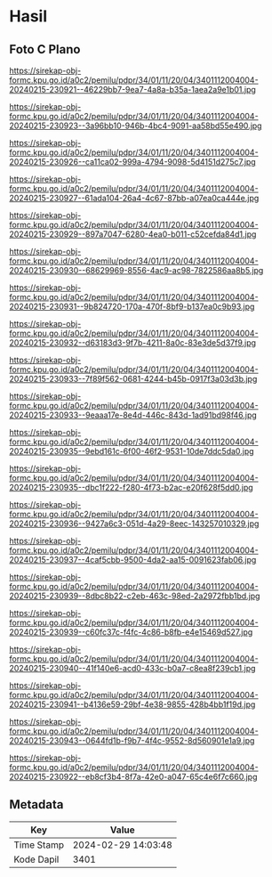 # Hasil

## Foto C Plano

https://sirekap-obj-formc.kpu.go.id/a0c2/pemilu/pdpr/34/01/11/20/04/3401112004004-20240215-230921--46229bb7-9ea7-4a8a-b35a-1aea2a9e1b01.jpg

https://sirekap-obj-formc.kpu.go.id/a0c2/pemilu/pdpr/34/01/11/20/04/3401112004004-20240215-230923--3a96bb10-946b-4bc4-9091-aa58bd55e490.jpg

https://sirekap-obj-formc.kpu.go.id/a0c2/pemilu/pdpr/34/01/11/20/04/3401112004004-20240215-230926--ca11ca02-999a-4794-9098-5d4151d275c7.jpg

https://sirekap-obj-formc.kpu.go.id/a0c2/pemilu/pdpr/34/01/11/20/04/3401112004004-20240215-230927--61ada104-26a4-4c67-87bb-a07ea0ca444e.jpg

https://sirekap-obj-formc.kpu.go.id/a0c2/pemilu/pdpr/34/01/11/20/04/3401112004004-20240215-230929--897a7047-6280-4ea0-b011-c52cefda84d1.jpg

https://sirekap-obj-formc.kpu.go.id/a0c2/pemilu/pdpr/34/01/11/20/04/3401112004004-20240215-230930--68629969-8556-4ac9-ac98-7822586aa8b5.jpg

https://sirekap-obj-formc.kpu.go.id/a0c2/pemilu/pdpr/34/01/11/20/04/3401112004004-20240215-230931--9b824720-170a-470f-8bf9-b137ea0c9b93.jpg

https://sirekap-obj-formc.kpu.go.id/a0c2/pemilu/pdpr/34/01/11/20/04/3401112004004-20240215-230932--d63183d3-9f7b-4211-8a0c-83e3de5d37f9.jpg

https://sirekap-obj-formc.kpu.go.id/a0c2/pemilu/pdpr/34/01/11/20/04/3401112004004-20240215-230933--7f89f562-0681-4244-b45b-0917f3a03d3b.jpg

https://sirekap-obj-formc.kpu.go.id/a0c2/pemilu/pdpr/34/01/11/20/04/3401112004004-20240215-230933--9eaaa17e-8e4d-446c-843d-1ad91bd98f46.jpg

https://sirekap-obj-formc.kpu.go.id/a0c2/pemilu/pdpr/34/01/11/20/04/3401112004004-20240215-230935--9ebd161c-6f00-46f2-9531-10de7ddc5da0.jpg

https://sirekap-obj-formc.kpu.go.id/a0c2/pemilu/pdpr/34/01/11/20/04/3401112004004-20240215-230935--dbc1f222-f280-4f73-b2ac-e20f628f5dd0.jpg

https://sirekap-obj-formc.kpu.go.id/a0c2/pemilu/pdpr/34/01/11/20/04/3401112004004-20240215-230936--9427a6c3-051d-4a29-8eec-143257010329.jpg

https://sirekap-obj-formc.kpu.go.id/a0c2/pemilu/pdpr/34/01/11/20/04/3401112004004-20240215-230937--4caf5cbb-9500-4da2-aa15-0091623fab06.jpg

https://sirekap-obj-formc.kpu.go.id/a0c2/pemilu/pdpr/34/01/11/20/04/3401112004004-20240215-230939--8dbc8b22-c2eb-463c-98ed-2a2972fbb1bd.jpg

https://sirekap-obj-formc.kpu.go.id/a0c2/pemilu/pdpr/34/01/11/20/04/3401112004004-20240215-230939--c60fc37c-f4fc-4c86-b8fb-e4e15469d527.jpg

https://sirekap-obj-formc.kpu.go.id/a0c2/pemilu/pdpr/34/01/11/20/04/3401112004004-20240215-230940--41f140e6-acd0-433c-b0a7-c8ea8f239cb1.jpg

https://sirekap-obj-formc.kpu.go.id/a0c2/pemilu/pdpr/34/01/11/20/04/3401112004004-20240215-230941--b4136e59-29bf-4e38-9855-428b4bb1f19d.jpg

https://sirekap-obj-formc.kpu.go.id/a0c2/pemilu/pdpr/34/01/11/20/04/3401112004004-20240215-230943--0644fd1b-f9b7-4f4c-9552-8d560901e1a9.jpg

https://sirekap-obj-formc.kpu.go.id/a0c2/pemilu/pdpr/34/01/11/20/04/3401112004004-20240215-230922--eb8cf3b4-8f7a-42e0-a047-65c4e6f7c660.jpg


## Metadata

| Key        | Value               |
| ---------- | ------------------- |
| Time Stamp | 2024-02-29 14:03:48 |
| Kode Dapil | 3401                |



